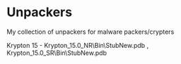 # Unpackers
My collection of unpackers for malware packers/crypters

Krypton
  15 - Krypton_15.0_NR\Bin\StubNew.pdb , Krypton_15.0_SR\Bin\StubNew.pdb
